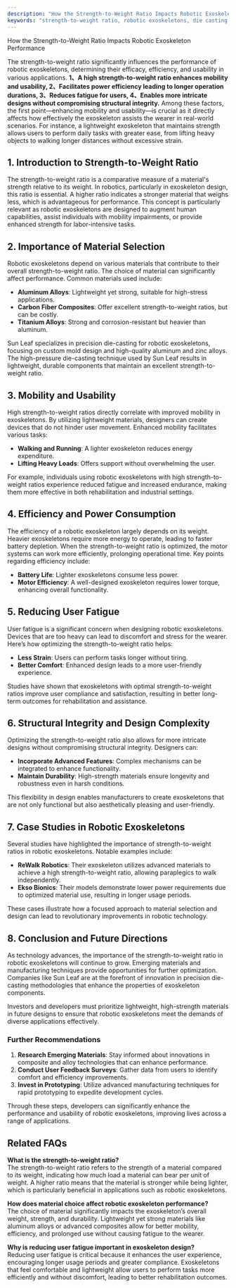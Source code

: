```yaml
---
description: "How the Strength-to-Weight Ratio Impacts Robotic Exoskeleton Performance"
keywords: "strength-to-weight ratio, robotic exoskeletons, die casting process, die-cast aluminum"
---
```

How the Strength-to-Weight Ratio Impacts Robotic Exoskeleton Performance

The strength-to-weight ratio significantly influences the performance of robotic exoskeletons, determining their efficacy, efficiency, and usability in various applications. **1、A high strength-to-weight ratio enhances mobility and usability, 2、Facilitates power efficiency leading to longer operation durations, 3、Reduces fatigue for users, 4、Enables more intricate designs without compromising structural integrity.** Among these factors, the first point—enhancing mobility and usability—is crucial as it directly affects how effectively the exoskeleton assists the wearer in real-world scenarios. For instance, a lightweight exoskeleton that maintains strength allows users to perform daily tasks with greater ease, from lifting heavy objects to walking longer distances without excessive strain.

## **1. Introduction to Strength-to-Weight Ratio**

The strength-to-weight ratio is a comparative measure of a material's strength relative to its weight. In robotics, particularly in exoskeleton design, this ratio is essential. A higher ratio indicates a stronger material that weighs less, which is advantageous for performance. This concept is particularly relevant as robotic exoskeletons are designed to augment human capabilities, assist individuals with mobility impairments, or provide enhanced strength for labor-intensive tasks.

## **2. Importance of Material Selection**

Robotic exoskeletons depend on various materials that contribute to their overall strength-to-weight ratio. The choice of material can significantly affect performance. Common materials used include:

- **Aluminum Alloys**: Lightweight yet strong, suitable for high-stress applications. 
- **Carbon Fiber Composites**: Offer excellent strength-to-weight ratios, but can be costly. 
- **Titanium Alloys**: Strong and corrosion-resistant but heavier than aluminum.

Sun Leaf specializes in precision die-casting for robotic exoskeletons, focusing on custom mold design and high-quality aluminum and zinc alloys. The high-pressure die-casting technique used by Sun Leaf results in lightweight, durable components that maintain an excellent strength-to-weight ratio.

## **3. Mobility and Usability**

High strength-to-weight ratios directly correlate with improved mobility in exoskeletons. By utilizing lightweight materials, designers can create devices that do not hinder user movement. Enhanced mobility facilitates various tasks:

- **Walking and Running**: A lighter exoskeleton reduces energy expenditure.
- **Lifting Heavy Loads**: Offers support without overwhelming the user.
  
For example, individuals using robotic exoskeletons with high strength-to-weight ratios experience reduced fatigue and increased endurance, making them more effective in both rehabilitation and industrial settings.

## **4. Efficiency and Power Consumption**

The efficiency of a robotic exoskeleton largely depends on its weight. Heavier exoskeletons require more energy to operate, leading to faster battery depletion. When the strength-to-weight ratio is optimized, the motor systems can work more efficiently, prolonging operational time. Key points regarding efficiency include:

- **Battery Life**: Lighter exoskeletons consume less power.
- **Motor Efficiency**: A well-designed exoskeleton requires lower torque, enhancing overall functionality.

## **5. Reducing User Fatigue**

User fatigue is a significant concern when designing robotic exoskeletons. Devices that are too heavy can lead to discomfort and stress for the wearer. Here’s how optimizing the strength-to-weight ratio helps:

- **Less Strain**: Users can perform tasks longer without tiring.
- **Better Comfort**: Enhanced design leads to a more user-friendly experience.

Studies have shown that exoskeletons with optimal strength-to-weight ratios improve user compliance and satisfaction, resulting in better long-term outcomes for rehabilitation and assistance.

## **6. Structural Integrity and Design Complexity**

Optimizing the strength-to-weight ratio also allows for more intricate designs without compromising structural integrity. Designers can:

- **Incorporate Advanced Features**: Complex mechanisms can be integrated to enhance functionality.
- **Maintain Durability**: High-strength materials ensure longevity and robustness even in harsh conditions.

This flexibility in design enables manufacturers to create exoskeletons that are not only functional but also aesthetically pleasing and user-friendly.

## **7. Case Studies in Robotic Exoskeletons**

Several studies have highlighted the importance of strength-to-weight ratios in robotic exoskeletons. Notable examples include:

- **ReWalk Robotics**: Their exoskeleton utilizes advanced materials to achieve a high strength-to-weight ratio, allowing paraplegics to walk independently.
- **Ekso Bionics**: Their models demonstrate lower power requirements due to optimized material use, resulting in longer usage periods.

These cases illustrate how a focused approach to material selection and design can lead to revolutionary improvements in robotic technology.

## **8. Conclusion and Future Directions**

As technology advances, the importance of the strength-to-weight ratio in robotic exoskeletons will continue to grow. Emerging materials and manufacturing techniques provide opportunities for further optimization. Companies like Sun Leaf are at the forefront of innovation in precision die-casting methodologies that enhance the properties of exoskeleton components.

Investors and developers must prioritize lightweight, high-strength materials in future designs to ensure that robotic exoskeletons meet the demands of diverse applications effectively.

### **Further Recommendations**
1. **Research Emerging Materials**: Stay informed about innovations in composite and alloy technologies that can enhance performance.
2. **Conduct User Feedback Surveys**: Gather data from users to identify comfort and efficiency improvements.
3. **Invest in Prototyping**: Utilize advanced manufacturing techniques for rapid prototyping to expedite development cycles.

Through these steps, developers can significantly enhance the performance and usability of robotic exoskeletons, improving lives across a range of applications.

## **Related FAQs**

**What is the strength-to-weight ratio?**  
The strength-to-weight ratio refers to the strength of a material compared to its weight, indicating how much load a material can bear per unit of weight. A higher ratio means that the material is stronger while being lighter, which is particularly beneficial in applications such as robotic exoskeletons.

**How does material choice affect robotic exoskeleton performance?**  
The choice of material significantly impacts the exoskeleton’s overall weight, strength, and durability. Lightweight yet strong materials like aluminum alloys or advanced composites allow for better mobility, efficiency, and prolonged use without causing fatigue to the wearer.

**Why is reducing user fatigue important in exoskeleton design?**  
Reducing user fatigue is critical because it enhances the user experience, encouraging longer usage periods and greater compliance. Exoskeletons that feel comfortable and lightweight allow users to perform tasks more efficiently and without discomfort, leading to better rehabilitation outcomes.
